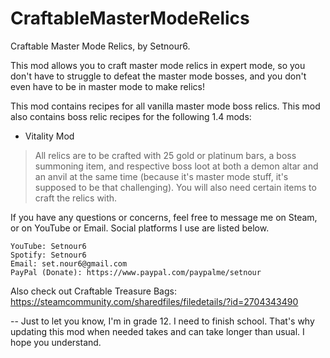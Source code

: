 # CraftableMasterModeRelics
Craftable Master Mode Relics, by Setnour6.

This mod allows you to craft master mode relics in expert mode, so you don't have to struggle to defeat the master mode bosses, and you don't even have to be in master mode to make relics!

This mod contains recipes for all vanilla master mode boss relics.
This mod also contains boss relic recipes for the following 1.4 mods:
- Vitality Mod

> All relics are to be crafted with 25 gold or platinum bars, a boss summoning item, and respective boss loot at both a demon altar and an anvil at the same time (because it's master mode stuff, it's supposed to be that challenging).
> You will also need certain items to craft the relics with.

If you have any questions or concerns, feel free to message me on Steam, or on YouTube or Email. Social platforms I use are listed below.
~~~~~~
YouTube: Setnour6
Spotify: Setnour6
Email: set.nour6@gmail.com
PayPal (Donate): https://www.paypal.com/paypalme/setnour
~~~~~~

Also check out Craftable Treasure Bags: https://steamcommunity.com/sharedfiles/filedetails/?id=2704343490

-- Just to let you know, I'm in grade 12. I need to finish school. That's why updating this mod when needed takes and can take longer than usual. I hope you understand.
